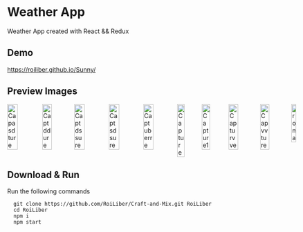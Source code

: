 # Weather App

Weather App created with React && Redux

## Demo

https://roiliber.github.io/Sunny/

## Preview Images

<div style="display: flex; justify-content: space-around flex-wrap: wrap">
  
  <img src="https://i.ibb.co/pKhGmSh/Capasdture.png" alt="Capasdture" border="0" width="30%">
<img src="https://i.ibb.co/xSf4SzF/Captddure.png" alt="Captddure" border="0" width="30%">
<img src="https://i.ibb.co/vXfkqhC/Captdssure.png" alt="Captdssure" border="0" width="30%">
<img src="https://i.ibb.co/vvJVx7P/Captsdsure.png" alt="Captsdsure" border="0" width="30%">
<img src="https://i.ibb.co/93jmDy6/Captuberre.png" alt="Captuberre" border="0" width="30%">
<img src="https://i.ibb.co/PcB26L7/Capture.png" alt="Capture" border="0" width="30%">
<img src="https://i.ibb.co/p2KrBGg/Capture1.png" alt="Capture1" border="0" width="30%">
<img src="https://i.ibb.co/hHFbM4g/Capturvve.png" alt="Capturvve" border="0" width="30%">
<img src="https://i.ibb.co/PFTDT2m/Capvvture.png" alt="Capvvture" border="0" width="30%">
<img src="https://i.ibb.co/27ZqhKf/roma.png" alt="roma" border="0" width="30% "300px">
</div>

## Download & Run
Run the following commands
```
  git clone https://github.com/RoiLiber/Craft-and-Mix.git RoiLiber
  cd RoiLiber
  npm i
  npm start
```
